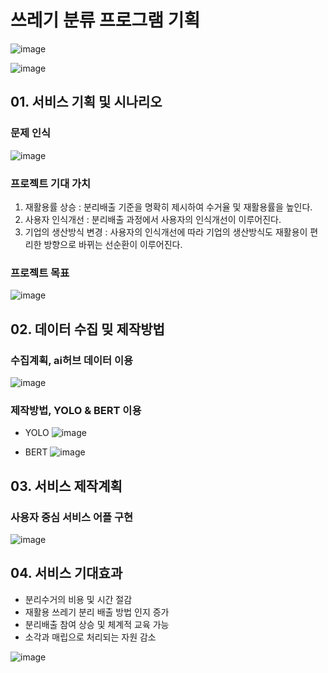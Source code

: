 # 쓰레기 분류 프로그램 기획
![image](https://user-images.githubusercontent.com/86215536/142167892-de99dd59-72b8-497b-a86c-0bd0e9efb8c6.png)


![image](https://user-images.githubusercontent.com/86215536/142167940-b76ad735-d130-4bb5-bc35-b1d834a9232f.png)

## 01. 서비스 기획 및 시나리오
### 문제 인식
![image](https://user-images.githubusercontent.com/86215536/142168154-6293d6c5-3053-4a16-8fec-200cdcfe0245.png)


### 프로젝트 기대 가치
1) 재활용률 상승  : 분리배출 기준을 명확히 제시하여 수거율 및 재활용률을 높인다.
2) 사용자 인식개선 : 분리배출 과정에서 사용자의 인식개선이 이루어진다.
3) 기업의 생산방식 변경 : 사용자의 인식개선에 따라 기업의 생산방식도 재활용이 편리한 방향으로 바뀌는 선순환이 이루어진다.

### 프로젝트 목표
![image](https://user-images.githubusercontent.com/86215536/142168350-a173b18a-80a6-4215-ac04-8e8f91d3d234.png)

## 02. 데이터 수집 밎 제작방법
### 수집계획, ai허브 데이터 이용
![image](https://user-images.githubusercontent.com/86215536/142168451-de0a9a9c-e33e-40d5-872c-4a255da0e572.png)

### 제작방법, YOLO & BERT 이용
- YOLO
![image](https://user-images.githubusercontent.com/86215536/142168623-ebf9a634-7908-455c-acb3-4f5fa59c9360.png)

- BERT
![image](https://user-images.githubusercontent.com/86215536/142168571-4da5b9b5-281a-4934-a27d-8b76fcadd70f.png)

## 03. 서비스 제작계획
### 사용자 중심 서비스 어플 구현
![image](https://user-images.githubusercontent.com/86215536/142167472-c2dbdcb1-f501-4c65-af9d-1dbf7c217fed.png)


## 04. 서비스 기대효과
- 분리수거의 비용 및 시간 절감
- 재활용 쓰레기 분리 배출 방법 인지 증가
- 분리배출 참여 상승 및 체계적 교육 가능
- 소각과 매립으로 처리되는 자원 감소


![image](https://user-images.githubusercontent.com/86215536/142167742-08231d7c-514d-4d79-b900-8124a21706d9.png)
